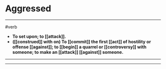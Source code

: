 # Aggressed
---
#verb
- **To set upon; to [[attack]].**
- **([[construed]] with on) To [[commit]] the first [[act]] of hostility or offense [[against]]; to [[begin]] a quarrel or [[controversy]] with someone; to make an [[attack]] [[against]] someone.**
---
---
